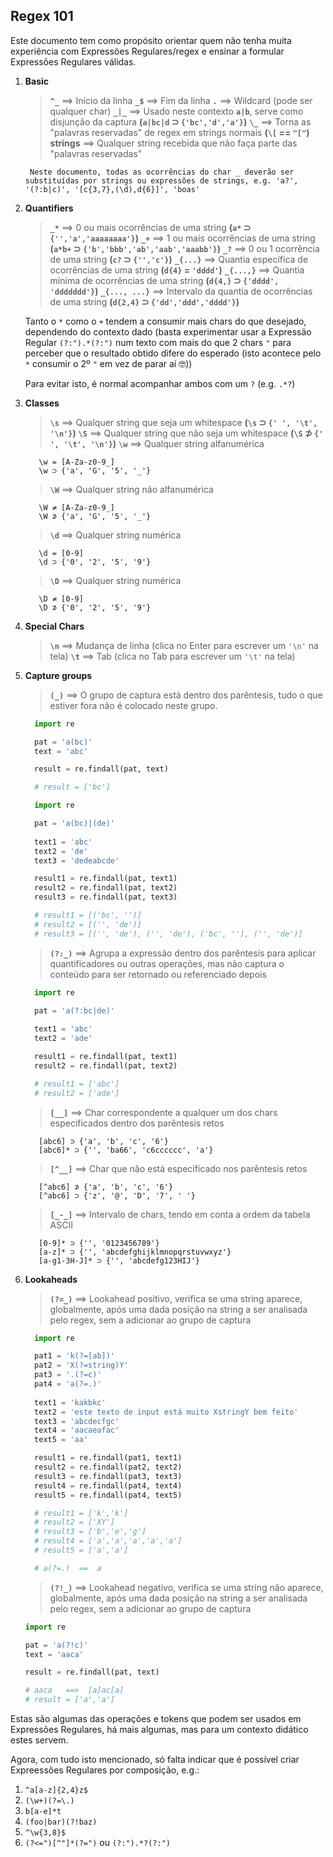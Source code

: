 ## Regex 101

Este documento tem como propósito orientar quem não tenha muita experiência com Expressões Regulares/regex e ensinar a formular Expressões Regulares válidas.

1. **Basic**
    > **`^_`** ==> Início da linha
    > **`_$`** ==> Fim da linha
    > **`.`** ==> Wildcard (pode ser qualquer char)
    > **`_|_`** ==> Usado neste contexto **`a|b`**, serve como disjunção da captura **(`a|bc|d` ⊃ `{'bc','d','a'}`)**
    > **`\_`** ==> Torna as "palavras reservadas" de regex em strings normais  **(`\[` == `"["`)**
    > **strings** ==> Qualquer string recebida que não faça parte das "palavras reservadas" 
    
        Neste documento, todas as ocorrências do char _ deverão ser substituídas por strings ou expressões de strings, e.g. 'a?', '(?:b|c)', '[c{3,7},(\d),d{6}]', 'boas'

2. **Quantifiers** 
    > **`_*`** ==> 0 ou mais ocorrências de uma string **(`a*` ⊃ `{'','a','aaaaaaaa'}`)**
    > **`_+`** ==> 1 ou mais ocorrências de uma string **(`a*b+` ⊃ `{'b','bbb','ab','aab','aaabb'}`)**
    > **`_?`** ==> 0 ou 1 ocorrência de uma string **(`c?` ⊃ `{'','c'}`)**
    > **`_{...}`** ==> Quantia específica de ocorrências de uma string **(`d{4}` = `'dddd'`)**
    > **`_{...,}`** ==> Quantia mínima de ocorrências de uma string **(`d{4,}` ⊃ `{'dddd', 'ddddddd'}`)**
    > **`_{..., ...}`** ==> Intervalo da quantia de ocorrências de uma string **(`d{2,4}` ⊃ `{'dd','ddd','dddd'}`)**

    Tanto o `*` como o `+` tendem a consumir mais chars do que desejado, dependendo do contexto dado (basta experimentar usar a Expressão Regular `(?:").*(?:")` num texto com mais do que 2 chars `"` para perceber que o resultado obtido difere do esperado (isto acontece pelo `*` consumir o 2º `"` em vez de parar aí 🤓))

    Para evitar isto, é normal acompanhar ambos com um `?` (e.g. `.*?`)

3. **Classes**
    > **`\s`** ==> Qualquer string que seja um whitespace **(`\s` ⊃ `{' ', '\t', '\n'}`)**
    > **`\S`** ==> Qualquer string que não seja um whitespace **(`\S` ⊅ `{' ', '\t', '\n'}`)**
    > **`\w`** ==> Qualquer string alfanumérica 

          \w = [A-Za-z0-9_]
          \w ⊃ {'a', 'G', '5', '_'}

    > **`\W`** ==> Qualquer string não alfanumérica 
          
          \W ≠ [A-Za-z0-9_]
          \W ⊅ {'a', 'G', '5', '_'}
    
    > **`\d`** ==> Qualquer string numérica 
        
          \d = [0-9]
          \d ⊃ {'0', '2', '5', '9'}
    
    > **`\D`** ==> Qualquer string numérica 
        
          \D ≠ [0-9]
          \D ⊅ {'0', '2', '5', '9'}

4. **Special Chars**
    > **`\n`** ==> Mudança de linha (clica no Enter para escrever um `'\n'` na tela)
    > **`\t`** ==> Tab (clica no Tab para escrever um `'\t'` na tela)
    
5. **Capture groups**
    > **`(_)`** ==> O grupo de captura está dentro dos parêntesis, tudo o que estiver fora não é colocado neste grupo. 

    ```py
      import re

      pat = 'a(bc)'
      text = 'abc'

      result = re.findall(pat, text)

      # result = ['bc']
    ```


    ```py
      import re

      pat = 'a(bc)|(de)'
      
      text1 = 'abc'
      text2 = 'de'
      text3 = 'dedeabcde'

      result1 = re.findall(pat, text1)
      result2 = re.findall(pat, text2)
      result3 = re.findall(pat, text3)

      # result1 = [('bc', '')]
      # result2 = [('', 'de')]
      # result3 = [('', 'de'), ('', 'de'), ('bc', ''), ('', 'de')]
    ```

    > **`(?:_)`** ==> Agrupa a expressão dentro dos parêntesis para aplicar quantificadores ou outras operações, mas não captura o conteúdo para ser retornado ou referenciado depois

    ```py
      import re

      pat = 'a(?:bc|de)'
      
      text1 = 'abc'
      text2 = 'ade'

      result1 = re.findall(pat, text1)
      result2 = re.findall(pat, text2)

      # result1 = ['abc']
      # result2 = ['ade']
    ```


    > **`[__]`** ==> Char correspondente a qualquer um dos chars especificados dentro dos parêntesis retos

          [abc6] ⊃ {'a', 'b', 'c', '6'}
          [abc6]* ⊃ {'', 'ba66', 'c6cccccc', 'a'}
    
    > **`[^__]`** ==> Char que não está especificado nos parêntesis retos

          [^abc6] ⊅ {'a', 'b', 'c', '6'}
          [^abc6] ⊃ {'z', '@', 'D', '7', ' '}

    
    > **`[_-_]`** ==> Intervalo de chars, tendo em conta a ordem da tabela ASCII

          [0-9]* ⊃ {'', '0123456789'}
          [a-z]* ⊃ {'', 'abcdefghijklmnopqrstuvwxyz'}
          [a-g1-3H-J]* ⊃ {'', 'abcdefg123HIJ'}


6. **Lookaheads**
    > **`(?=_)`** ==> Lookahead positivo, verifica se uma string aparece, globalmente, após uma dada posição na string a ser analisada pelo regex, sem a adicionar ao grupo de captura

    ```py
      import re

      pat1 = 'k(?=[ab])'
      pat2 = 'X(?=string)Y'
      pat3 = '.(?=c)'
      pat4 = 'a(?=.)'
      
      text1 = 'kakbkc'
      text2 = 'este texto de input está muito XstringY bem feito'
      text3 = 'abcdecfgc'
      text4 = 'aacaeafac'
      text5 = 'aa'

      result1 = re.findall(pat1, text1)
      result2 = re.findall(pat2, text2)
      result3 = re.findall(pat3, text3)
      result4 = re.findall(pat4, text4)
      result5 = re.findall(pat4, text5)

      # result1 = ['k','k']
      # result2 = ['XY']
      # result3 = ['b','e','g']
      # result4 = ['a','a','a','a','a']
      # result5 = ['a','a']

      # a(?=.)  ==  a
    ```



    > **`(?!_)`** ==> Lookahead negativo, verifica se uma string não aparece, globalmente, após uma dada posição na string a ser analisada pelo regex, sem a adicionar ao grupo de captura

      ```py
      import re

      pat = 'a(?!c)'
      text = 'aaca'

      result = re.findall(pat, text)    
      
      # aaca   ==>  [a]ac[a]
      # result = ['a','a']
    ```

Estas são algumas das operações e tokens que podem ser usados em Expressões Regulares, há mais algumas, mas para um contexto didático estes servem.

Agora, com tudo isto mencionado, só falta indicar que é possível criar Expreessões Regulares por composição, e.g.: 

1. `^a[a-z]{2,4}z$`
2. `(\w+)(?=\.)`
3. `b[a-e]*t`
4. `(foo|bar)(?!baz)`
5. `^\w{3,8}$`
6. `(?<=")[^"]*(?=")` ou `(?:").*?(?:")`